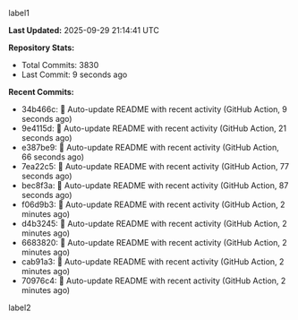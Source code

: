 
label1 
<!-- ACTIVITY_START -->
**Last Updated:** 2025-09-29 21:14:41 UTC

**Repository Stats:**
- Total Commits: 3830
- Last Commit: 9 seconds ago

**Recent Commits:**
- 34b466c: 🤖 Auto-update README with recent activity (GitHub Action, 9 seconds ago)
- 9e4115d: 🤖 Auto-update README with recent activity (GitHub Action, 21 seconds ago)
- e387be9: 🤖 Auto-update README with recent activity (GitHub Action, 66 seconds ago)
- 7ea22c5: 🤖 Auto-update README with recent activity (GitHub Action, 77 seconds ago)
- bec8f3a: 🤖 Auto-update README with recent activity (GitHub Action, 87 seconds ago)
- f06d9b3: 🤖 Auto-update README with recent activity (GitHub Action, 2 minutes ago)
- d4b3245: 🤖 Auto-update README with recent activity (GitHub Action, 2 minutes ago)
- 6683820: 🤖 Auto-update README with recent activity (GitHub Action, 2 minutes ago)
- cab91a3: 🤖 Auto-update README with recent activity (GitHub Action, 2 minutes ago)
- 70976c4: 🤖 Auto-update README with recent activity (GitHub Action, 2 minutes ago)
<!-- ACTIVITY_END -->

label2
